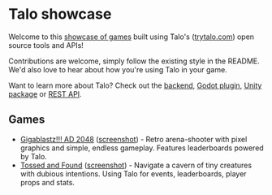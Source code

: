 # Talo showcase

Welcome to this [showcase of games](https://trytalo.com/showcase) built using Talo's ([trytalo.com](https://trytalo.com)) open source tools and APIs!

Contributions are welcome, simply follow the existing style in the README. We'd also love to hear about how you're using Talo in your game.

Want to learn more about Talo? Check out the [backend](https://github.com/TaloDev/backend), [Godot plugin](https://github.com/TaloDev/godot), [Unity package](https://github.com/TaloDev/unity) or [REST API](https://docs.trytalo.com/docs/http/authentication).

## Games

- [Gigablastz!!! AD 2048](https://atanii.itch.io/gigablastz-ad-2048) ([screenshot](https://img.itch.zone/aW1hZ2UvMzAzNDgzMC8xODI2NjUxMC5wbmc=/original/1t2Zm0.png)) - Retro arena-shooter with pixel graphics and simple, endless gameplay. Features leaderboards powered by Talo.
- [Tossed and Found](https://sleepystudios.itch.io/tossed-and-found) ([screenshot](https://img.itch.zone/aW1hZ2UvMzAyNTI1MS8xODMyNTMyMy5wbmc=/original/7K1cT3.png)) - Navigate a cavern of tiny creatures with dubious intentions. Using Talo for events, leaderboards, player props and stats.
